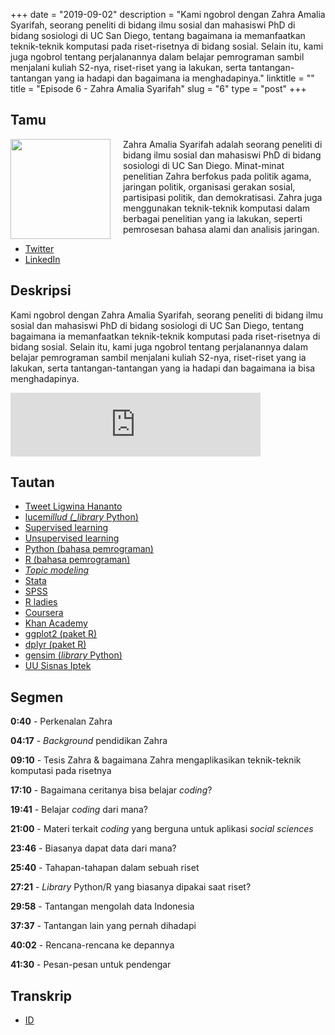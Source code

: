 +++
date = "2019-09-02"
description = "Kami ngobrol dengan Zahra Amalia Syarifah, seorang peneliti di bidang ilmu sosial dan mahasiswi PhD di bidang sosiologi di UC San Diego, tentang bagaimana ia memanfaatkan teknik-teknik komputasi pada riset-risetnya di bidang sosial. Selain itu, kami juga ngobrol tentang perjalanannya dalam belajar pemrograman sambil menjalani kuliah S2-nya, riset-riset yang ia lakukan, serta tantangan-tantangan yang ia hadapi dan bagaimana ia menghadapinya."
linktitle = ""
title = "Episode 6 - Zahra Amalia Syarifah"
slug = "6"
type = "post"
+++

## Tamu

<img style="float: left; width: 160px; margin-right: 20px;" src="/img/ep6.jpeg">

Zahra Amalia Syarifah adalah seorang peneliti di bidang ilmu sosial dan mahasiswi PhD di bidang sosiologi di UC San Diego. Minat-minat penelitian Zahra berfokus pada politik agama, jaringan politik, organisasi gerakan sosial, partisipasi politik, dan demokratisasi. Zahra juga menggunakan teknik-teknik komputasi dalam berbagai penelitian yang ia lakukan, seperti pemrosesan bahasa alami dan analisis jaringan.

- [Twitter](https://twitter.com/zahraamalias/)
- [LinkedIn](https://www.linkedin.com/in/zahraamalias/)

## Deskripsi

Kami ngobrol dengan Zahra Amalia Syarifah, seorang peneliti di bidang ilmu sosial dan mahasiswi PhD di bidang sosiologi di UC San Diego, tentang bagaimana ia memanfaatkan teknik-teknik komputasi pada riset-risetnya di bidang sosial. Selain itu, kami juga ngobrol tentang perjalanannya dalam belajar pemrograman sambil menjalani kuliah S2-nya, riset-riset yang ia lakukan, serta tantangan-tantangan yang ia hadapi dan bagaimana ia bisa menghadapinya.

<iframe src="https://anchor.fm/kartini-teknologi/embed/episodes/Episode-6---Persinggungan-antara-teknologi-dan-ilmu-sosial-bersama-Zahra-Amalia-e56p3m" height="102px" width="400px" frameborder="0" scrolling="no"></iframe>

## Tautan

- [Tweet Ligwina Hananto](https://twitter.com/mrshananto/status/1158524413366562817)
- [lucem*illud (\_library* Python)](https://github.com/Computational-Content-Analysis-2018/lucem_illud)
- [Supervised learning](https://en.wikipedia.org)
- [Unsupervised learning](https://en.wikipedia.org)
- [Python (bahasa pemrograman)](https://www.python.org)
- [R (bahasa pemrograman)](https://www.r-project.org)
- [_Topic modeling_](https://en.wikipedia.org/wiki/Topic_model)
- [Stata](https://www.stata.com)
- [SPSS](https://www.ibm.com/products/spss-statistics)
- [R ladies](https://rladies.org)
- [Coursera](https://www.coursera.org)
- [Khan Academy](https://www.khanacademy.org)
- [ggplot2 (paket R)](https://ggplot2.tidyverse.org)
- [dplyr (paket R)](https://dplyr.tidyverse.org)
- [gensim (_library_ Python)](https://pypi.org)
- [UU Sisnas Iptek](https://tekno.tempo.co/read/1225524/uu-sisnas-iptek-aipi-sayangkan-ketentuan-pidana-peneliti-asing)

## Segmen

**0:40** - Perkenalan Zahra

**04:17** - _Background_ pendidikan Zahra

**09:10** - Tesis Zahra & bagaimana Zahra mengaplikasikan teknik-teknik komputasi pada risetnya

**17:10** - Bagaimana ceritanya bisa belajar _coding_?

**19:41** - Belajar _coding_ dari mana?

**21:00** - Materi terkait _coding_ yang berguna untuk aplikasi _social sciences_

**23:46** - Biasanya dapat data dari mana?

**25:40** - Tahapan-tahapan dalam sebuah riset

**27:21** - _Library_ Python/R yang biasanya dipakai saat riset?

**29:58** - Tantangan mengolah data Indonesia

**37:37** - Tantangan lain yang pernah dihadapi

**40:02** - Rencana-rencana ke depannya

**41:30** - Pesan-pesan untuk pendengar

## Transkrip

- [ID](transcript)
